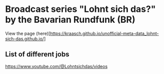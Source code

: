 

# Broadcast series "Lohnt sich das?" by the Bavarian Rundfunk (BR)

View the page (here)[https://kraasch.github.io/unofficial-meta-data_lohnt-sich-das.github.io/]

## List of different jobs 

https://www.youtube.com/@Lohntsichdas/videos
